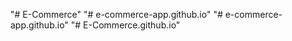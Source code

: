 "# E-Commerce" 
"# e-commerce-app.github.io" 
"# e-commerce-app.github.io" 
"# E-Commerce.github.io" 

